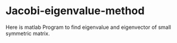 # Jacobi-eigenvalue-method
Here is matlab Program to find eigenvalue and eigenvector of small symmetric matrix.
